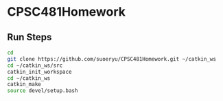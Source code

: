# CPSC481Homework

## Run Steps

```bash
cd
git clone https://github.com/suoeryu/CPSC481Homework.git ~/catkin_ws
cd ~/catkin_ws/src
catkin_init_workspace
cd ~/catkin_ws
catkin_make
source devel/setup.bash
```
